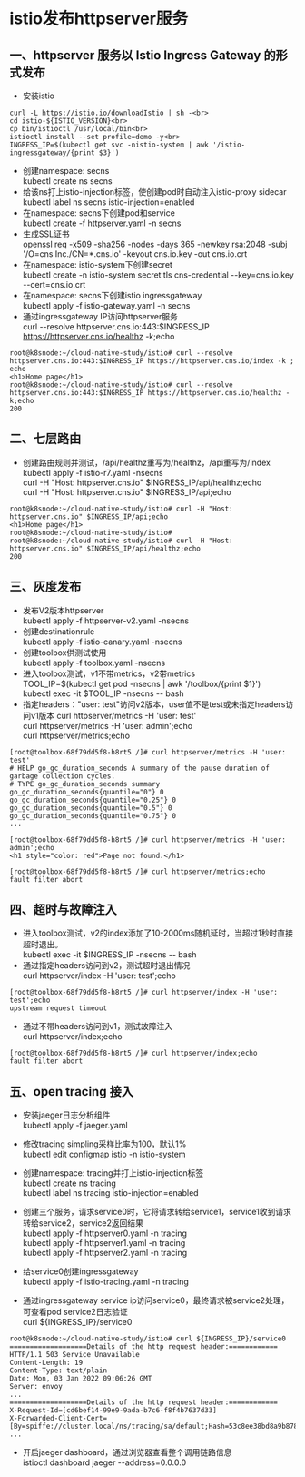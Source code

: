 # istio发布httpserver服务

## 一、httpserver 服务以 Istio Ingress Gateway 的形式发布
* 安装istio
```
curl -L https://istio.io/downloadIstio | sh -<br>
cd istio-${ISTIO_VERSION}<br>
cp bin/istioctl /usr/local/bin<br>
istioctl install --set profile=demo -y<br>
INGRESS_IP=$(kubectl get svc -nistio-system | awk '/istio-ingressgateway/{print $3}')
```
* 创建namespace: secns<br>
kubectl create ns secns<br>
* 给该ns打上istio-injection标签，使创建pod时自动注入istio-proxy sidecar<br>
kubectl label ns secns istio-injection=enabled<br>
* 在namespace: secns下创建pod和service<br>
kubectl create -f httpserver.yaml -n secns<br>
* 生成SSL证书<br>
openssl req -x509 -sha256 -nodes -days 365 -newkey rsa:2048 -subj '/O=cns Inc./CN=*.cns.io' -keyout cns.io.key -out cns.io.crt<br>
* 在namespace: istio-system下创建secret<br>
kubectl create -n istio-system secret tls cns-credential --key=cns.io.key --cert=cns.io.crt<br>
* 在namespace: secns下创建istio ingressgateway<br>
kubectl apply -f istio-gateway.yaml -n secns<br>
* 通过ingressgateway IP访问httpserver服务<br>
curl --resolve httpserver.cns.io:443:$INGRESS_IP https://httpserver.cns.io/healthz -k;echo<br>

```
root@k8snode:~/cloud-native-study/istio# curl --resolve httpserver.cns.io:443:$INGRESS_IP https://httpserver.cns.io/index -k ; echo
<h1>Home page</h1>
root@k8snode:~/cloud-native-study/istio# curl --resolve httpserver.cns.io:443:$INGRESS_IP https://httpserver.cns.io/healthz -k;echo
200
```


## 二、七层路由
* 创建路由规则并测试，/api/healthz重写为/healthz，/api重写为/index
kubectl apply -f istio-r7.yaml -nsecns<br>
curl -H "Host: httpserver.cns.io" $INGRESS_IP/api/healthz;echo<br>
curl -H "Host: httpserver.cns.io" $INGRESS_IP/api;echo<br>

```
root@k8snode:~/cloud-native-study/istio# curl -H "Host: httpserver.cns.io" $INGRESS_IP/api;echo
<h1>Home page</h1>
root@k8snode:~/cloud-native-study/istio# 
root@k8snode:~/cloud-native-study/istio# curl -H "Host: httpserver.cns.io" $INGRESS_IP/api/healthz;echo
200
```


## 三、灰度发布
* 发布V2版本httpserver<br>
kubectl apply -f httpserver-v2.yaml -nsecns<br>
* 创建destinationrule<br>
kubectl apply -f istio-canary.yaml -nsecns<br>
* 创建toolbox供测试使用<br>
kubectl apply -f toolbox.yaml -nsecns<br>
* 进入toolbox测试，v1不带metrics，v2带metrics<br>
TOOL_IP=$(kubectl get pod -nsecns | awk '/toolbox/{print $1}')<br>
kubectl exec -it $TOOL_IP -nsecns -- bash<br>
* 指定headers："user: test"访问v2版本，user值不是test或未指定headers访问v1版本
curl httpserver/metrics -H 'user: test'<br>
curl httpserver/metrics -H 'user: admin';echo<br>
curl httpserver/metrics;echo<br>
```
[root@toolbox-68f79dd5f8-h8rt5 /]# curl httpserver/metrics -H 'user: test'
# HELP go_gc_duration_seconds A summary of the pause duration of garbage collection cycles.
# TYPE go_gc_duration_seconds summary
go_gc_duration_seconds{quantile="0"} 0
go_gc_duration_seconds{quantile="0.25"} 0
go_gc_duration_seconds{quantile="0.5"} 0
go_gc_duration_seconds{quantile="0.75"} 0
...

[root@toolbox-68f79dd5f8-h8rt5 /]# curl httpserver/metrics -H 'user: admin';echo
<h1 style="color: red">Page not found.</h1>

[root@toolbox-68f79dd5f8-h8rt5 /]# curl httpserver/metrics;echo
fault filter abort
```


## 四、超时与故障注入
* 进入toolbox测试，v2的index添加了10-2000ms随机延时，当超过1秒时直接超时退出。<br>
kubectl exec -it $INGRESS_IP -nsecns -- bash<br>
* 通过指定headers访问到v2，测试超时退出情况<br>
curl httpserver/index -H 'user: test';echo<br>
```
[root@toolbox-68f79dd5f8-h8rt5 /]# curl httpserver/index -H 'user: test';echo
upstream request timeout
```
* 通过不带headers访问到v1，测试故障注入<br>
curl httpserver/index;echo<br>
```
[root@toolbox-68f79dd5f8-h8rt5 /]# curl httpserver/index;echo
fault filter abort
```


## 五、open tracing 接入
* 安装jaeger日志分析组件<br>
kubectl apply -f jaeger.yaml<br>
* 修改tracing simpling采样比率为100，默认1%<br>
kubectl edit configmap istio -n istio-system<br>

* 创建namespace: tracing并打上istio-injection标签<br>
kubectl create ns tracing<br>
kubectl label ns tracing istio-injection=enabled<br>

* 创建三个服务，请求service0时，它将请求转给service1，service1收到请求转给service2，service2返回结果<br>
kubectl apply -f httpserver0.yaml -n tracing<br>
kubectl apply -f httpserver1.yaml -n tracing<br>
kubectl apply -f httpserver2.yaml -n tracing<br>
* 给service0创建ingressgateway<br>
kubectl apply -f istio-tracing.yaml -n tracing<br>
* 通过ingressgateway service ip访问service0，最终请求被service2处理，可查看pod service2日志验证<br>
curl ${INGRESS_IP}/service0<br>
```
root@k8snode:~/cloud-native-study/istio# curl ${INGRESS_IP}/service0
===================Details of the http request header:============
HTTP/1.1 503 Service Unavailable
Content-Length: 19
Content-Type: text/plain
Date: Mon, 03 Jan 2022 09:06:26 GMT
Server: envoy
...
===================Details of the http request header:============
X-Request-Id=[cd6bef14-99e9-9ada-b7c6-f8f4b7637d33]
X-Forwarded-Client-Cert=[By=spiffe://cluster.local/ns/tracing/sa/default;Hash=53c8ee38bd8a9b8780344045b13efaee2665c3026bbdfa5cdb28eb29cbe8ec1c;Subject="";URI=spiffe://cluster.local/ns/tracing/sa/default]
...
```


* 开启jaeger dashboard，通过浏览器查看整个调用链路信息<br>
istioctl dashboard jaeger --address=0.0.0.0<br>